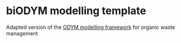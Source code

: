 # biODYM modelling template
Adapted version of the [ODYM modelling framework](https://github.com/IndEcol/ODYM) for organic waste management 
